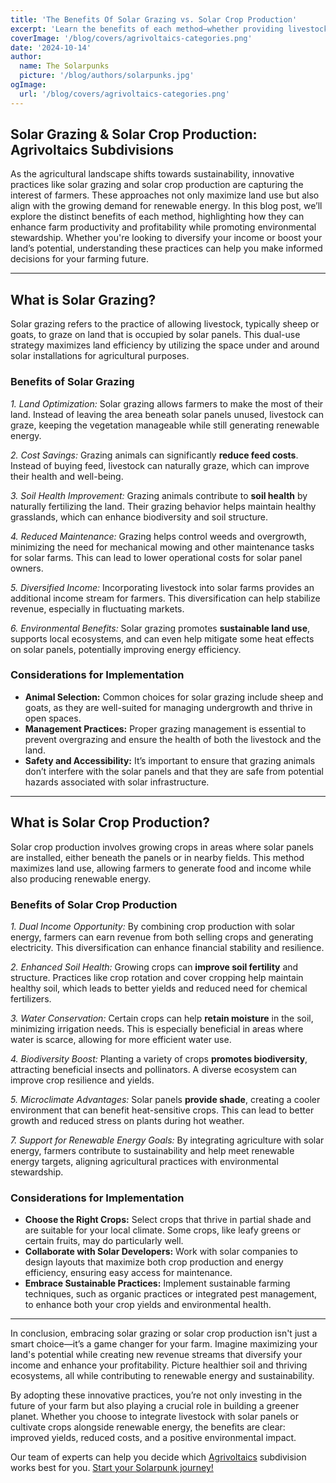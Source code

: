 ```yaml
---
title: 'The Benefits Of Solar Grazing vs. Solar Crop Production'
excerpt: 'Learn the benefits of each method—whether providing livestock forage or cultivating cash crops—and find the best fit for your operation.'
coverImage: '/blog/covers/agrivoltaics-categories.png'
date: '2024-10-14'
author:
  name: The Solarpunks
  picture: '/blog/authors/solarpunks.jpg'
ogImage:
  url: '/blog/covers/agrivoltaics-categories.png'
---
```


## Solar Grazing & Solar Crop Production: Agrivoltaics Subdivisions

As the agricultural landscape shifts towards sustainability, innovative practices like solar grazing and solar crop production are capturing the interest of farmers. These approaches not only maximize land use but also align with the growing demand for renewable energy. In this blog post, we’ll explore the distinct benefits of each method, highlighting how they can enhance farm productivity and profitability while promoting environmental stewardship. Whether you're looking to diversify your income or boost your land’s potential, understanding these practices can help you make informed decisions for your farming future.

---

## What is Solar Grazing?

Solar grazing refers to the practice of allowing livestock, typically sheep or goats, to graze on land that is occupied by solar panels. This dual-use strategy maximizes land efficiency by utilizing the space under and around solar installations for agricultural purposes.

### Benefits of Solar Grazing

_1. Land Optimization:_ Solar grazing allows farmers to make the most of their land. Instead of leaving the area beneath solar panels unused, livestock can graze, keeping the vegetation manageable while still generating renewable energy.

_2. Cost Savings:_ Grazing animals can significantly **reduce feed costs**. Instead of buying feed, livestock can naturally graze, which can improve their health and well-being.

_3. Soil Health Improvement:_ Grazing animals contribute to **soil health** by naturally fertilizing the land. Their grazing behavior helps maintain healthy grasslands, which can enhance biodiversity and soil structure.

_4. Reduced Maintenance:_ Grazing helps control weeds and overgrowth, minimizing the need for mechanical mowing and other maintenance tasks for solar farms. This can lead to lower operational costs for solar panel owners.

_5. Diversified Income:_ Incorporating livestock into solar farms provides an additional income stream for farmers. This diversification can help stabilize revenue, especially in fluctuating markets.

_6. Environmental Benefits:_ Solar grazing promotes **sustainable land use**, supports local ecosystems, and can even help mitigate some heat effects on solar panels, potentially improving energy efficiency.

### Considerations for Implementation

- **Animal Selection:** Common choices for solar grazing include sheep and goats, as they are well-suited for managing undergrowth and thrive in open spaces.
- **Management Practices:** Proper grazing management is essential to prevent overgrazing and ensure the health of both the livestock and the land.
- **Safety and Accessibility:** It’s important to ensure that grazing animals don’t interfere with the solar panels and that they are safe from potential hazards associated with solar infrastructure.

---

## What is Solar Crop Production?

Solar crop production involves growing crops in areas where solar panels are installed, either beneath the panels or in nearby fields. This method maximizes land use, allowing farmers to generate food and income while also producing renewable energy.

### Benefits of Solar Crop Production

_1. Dual Income Opportunity:_ By combining crop production with solar energy, farmers can earn revenue from both selling crops and generating electricity. This diversification can enhance financial stability and resilience.

_2. Enhanced Soil Health:_ Growing crops can **improve soil fertility** and structure. Practices like crop rotation and cover cropping help maintain healthy soil, which leads to better yields and reduced need for chemical fertilizers.

_3. Water Conservation:_ Certain crops can help **retain moisture** in the soil, minimizing irrigation needs. This is especially beneficial in areas where water is scarce, allowing for more efficient water use.

_4. Biodiversity Boost:_ Planting a variety of crops **promotes biodiversity**, attracting beneficial insects and pollinators. A diverse ecosystem can improve crop resilience and yields.

_5. Microclimate Advantages:_ Solar panels **provide shade**, creating a cooler environment that can benefit heat-sensitive crops. This can lead to better growth and reduced stress on plants during hot weather.

_7. Support for Renewable Energy Goals:_ By integrating agriculture with solar energy, farmers contribute to sustainability and help meet renewable energy targets, aligning agricultural practices with environmental stewardship.

### Considerations for Implementation

- **Choose the Right Crops:** Select crops that thrive in partial shade and are suitable for your local climate. Some crops, like leafy greens or certain fruits, may do particularly well.
- **Collaborate with Solar Developers:** Work with solar companies to design layouts that maximize both crop production and energy efficiency, ensuring easy access for maintenance.
- **Embrace Sustainable Practices:** Implement sustainable farming techniques, such as organic practices or integrated pest management, to enhance both your crop yields and environmental health.

---

In conclusion, embracing solar grazing or solar crop production isn't just a smart choice—it’s a game changer for your farm. Imagine maximizing your land's potential while creating new revenue streams that diversify your income and enhance your profitability. Picture healthier soil and thriving ecosystems, all while contributing to renewable energy and sustainability.

By adopting these innovative practices, you’re not only investing in the future of your farm but also playing a crucial role in building a greener planet. Whether you choose to integrate livestock with solar panels or cultivate crops alongside renewable energy, the benefits are clear: improved yields, reduced costs, and a positive environmental impact.

Our team of experts can help you decide which [Agrivoltaics](/en/blog/agrivoltaics) subdivision works best for you. [Start your Solarpunk journey!](/onboarding)
